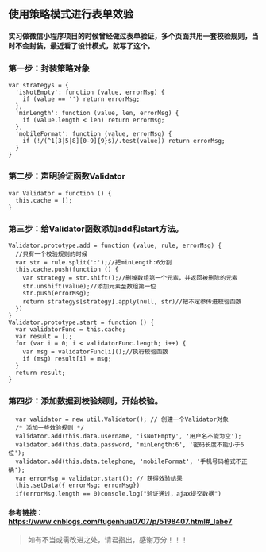 ## 使用策略模式进行表单效验
#### 实习做微信小程序项目的时候曾经做过表单验证，多个页面共用一套校验规则，当时不会封装，最近看了设计模式，就写了这个。

### 第一步：封装策略对象
```
var strategys = {
  'isNotEmpty': function (value, errorMsg) {
    if (value == '') return errorMsg;
  },
  'minLength': function (value, len, errorMsg) {
    if (value.length < len) return errorMsg;
  },
  'mobileFormat': function (value, errorMsg) {
    if (!/(^1[3|5|8][0-9]{9}$)/.test(value)) return errorMsg;
  }
}
```
### 第二步：声明验证函数Validator
```
var Validator = function () {
  this.cache = [];
}
```
### 第三步：给Validator函数添加add和start方法。
```
Validator.prototype.add = function (value, rule, errorMsg) {
  //只有一个校验规则的时候
  var str = rule.split(':');//把minLength:6分割
  this.cache.push(function () {
    var strategy = str.shift();//删掉数组第一个元素，并返回被删除的元素
    str.unshift(value);//添加元素至数组第一位
    str.push(errorMsg);
    return strategys[strategy].apply(null, str)//把不定参传进校验函数
  })
}
Validator.prototype.start = function () {
  var validatorFunc = this.cache;
  var result = [];
  for (var i = 0; i < validatorFunc.length; i++) {
    var msg = validatorFunc[i]();//执行校验函数
    if (msg) result[i] = msg;
  }
  return result;
}
```
### 第四步：添加数据到校验规则，开始校验。
```
  var validator = new util.Validator(); // 创建一个Validator对象
  /* 添加一些效验规则 */
  validator.add(this.data.username, 'isNotEmpty', '用户名不能为空');
  validator.add(this.data.password, 'minLength:6', '密码长度不能小于6位');
  validator.add(this.data.telephone, 'mobileFormat', '手机号码格式不正确');
  var errorMsg = validator.start(); // 获得效验结果
  this.setData({ errorMsg: errorMsg})
  if(errorMsg.length == 0)console.log("验证通过，ajax提交数据")
```

#### 参考链接：https://www.cnblogs.com/tugenhua0707/p/5198407.html#_labe7
> 如有不当或需改进之处，请君指出，感谢万分！！！
